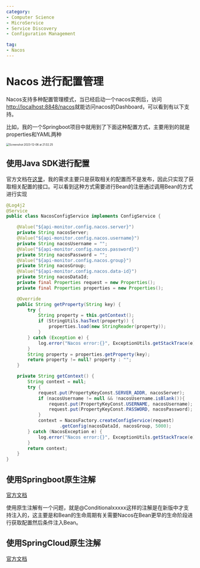 ```yaml
---
category:
- Computer Science
- MicroService
- Service Discovery
- Configuration Management

tag: 
- Nacos
---
```

# Nacos 进行配置管理

Nacos支持多种配置管理模式，当已经启动一个nacos实例后，访问[http://localhost:8848/nacos](http://localhost:8848/nacos)就能访问nacos的Dashboard，可以看到有以下支持。

比如，我的一个Springboot项目中就用到了下面这种配置方式，主要用到的就是properties和YAML两种

<img src="https://pics.yujieliu.com/blog/2023/12/62beff5a51a74ea950df549034cc83cf.png" alt="Screenshot 2023-12-06 at 21.02.25" style="zoom:50%;" />





## 使用Java SDK进行配置

官方文档在[这里](https://nacos.io/zh-cn/docs/guide/user/sdk)，我的需求主要只是获取相关的配置而不是发布，因此只实现了获取相关配置的接口。可以看到这种方式需要进行Bean的注册通过调用Bean的方式进行实现

```java
@Log4j2
@Service
public class NacosConfigService implements ConfigService {

    @Value("${api-monitor.config.nacos.server}")
    private String nacosServer;
    @Value("${api-monitor.config.nacos.username}")
    private String nacosUsername = "";
    @Value("${api-monitor.config.nacos.password}")
    private String nacosPassword = "";
    @Value("${api-monitor.config.nacos.group}")
    private String nacosGroup;
    @Value("${api-monitor.config.nacos.data-id}")
    private String nacosDataId;
    private final Properties request = new Properties();
    private final Properties properties = new Properties();

    @Override
    public String getProperty(String key) {
        try {
            String property = this.getContext();
            if (StringUtils.hasText(property)) {
                properties.load(new StringReader(property));
            }
        } catch (Exception e) {
            log.error("Nacos error:{}", ExceptionUtils.getStackTrace(e));
        }
        String property = properties.getProperty(key);
        return property != null? property : "";
    }

    private String getContext() {
        String context = null;
        try {
            request.put(PropertyKeyConst.SERVER_ADDR, nacosServer);
            if (nacosUsername != null && !nacosUsername.isBlank()){
                request.put(PropertyKeyConst.USERNAME, nacosUsername);
                request.put(PropertyKeyConst.PASSWORD, nacosPassword);
            }
            context = NacosFactory.createConfigService(request)
                    .getConfig(nacosDataId, nacosGroup, 5000);
        } catch (NacosException e) {
            log.error("Nacos error:{}", ExceptionUtils.getStackTrace(e));
        }
        return context;
    }
}
```



## 使用Springboot原生注解

[官方文档](https://nacos.io/zh-cn/docs/ecology/use-nacos-with-spring-boot)

使用原生注解有一个问题，就是@Conditionalxxxxx这样的注解是在新版中才支持注入的，这主要是和Bean的生命周期有关需要Nacos在Bean更早的生命阶段进行获取配置然后条件注入Bean。





## 使用SpringCloud原生注解

[官方文档](https://nacos.io/zh-cn/docs/ecology/use-nacos-with-spring-cloud)